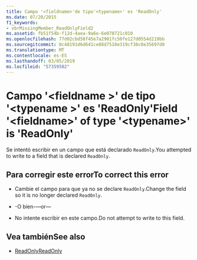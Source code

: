 ```yaml
---
title: Campo '<fieldname>'de tipo'<typename>' es 'ReadOnly'
ms.date: 07/20/2015
f1_keywords:
- vbrMissingMember_ReadOnlyField2
ms.assetid: fb51f54b-f12d-4aea-9a6e-6e070721c010
ms.openlocfilehash: 77d02cbd58f45e7a2901fc50fe127d0554d219bb
ms.sourcegitcommit: 0c48191d6d641ce88d7510e319cf38c0e35697d0
ms.translationtype: MT
ms.contentlocale: es-ES
ms.lasthandoff: 03/05/2019
ms.locfileid: "57359502"
---
```

# <a name="field-fieldname-of-type-typename-is-readonly"></a><span data-ttu-id="0a6a0-102">Campo '\<fieldname >' de tipo '\<typename >' es 'ReadOnly'</span><span class="sxs-lookup"><span data-stu-id="0a6a0-102">Field '\<fieldname>' of type '\<typename>' is 'ReadOnly'</span></span>
<span data-ttu-id="0a6a0-103">Se intentó escribir en un campo que está declarado `ReadOnly`.</span><span class="sxs-lookup"><span data-stu-id="0a6a0-103">You attempted to write to a field that is declared `ReadOnly`.</span></span>  
  
## <a name="to-correct-this-error"></a><span data-ttu-id="0a6a0-104">Para corregir este error</span><span class="sxs-lookup"><span data-stu-id="0a6a0-104">To correct this error</span></span>  
  
-   <span data-ttu-id="0a6a0-105">Cambie el campo para que ya no se declare `ReadOnly`.</span><span class="sxs-lookup"><span data-stu-id="0a6a0-105">Change the field so it is no longer declared `ReadOnly`.</span></span>  
  
-   <span data-ttu-id="0a6a0-106">-O bien-</span><span class="sxs-lookup"><span data-stu-id="0a6a0-106">—or—</span></span>  
  
-   <span data-ttu-id="0a6a0-107">No intente escribir en este campo.</span><span class="sxs-lookup"><span data-stu-id="0a6a0-107">Do not attempt to write to this field.</span></span>  
  
## <a name="see-also"></a><span data-ttu-id="0a6a0-108">Vea también</span><span class="sxs-lookup"><span data-stu-id="0a6a0-108">See also</span></span>
- [<span data-ttu-id="0a6a0-109">ReadOnly</span><span class="sxs-lookup"><span data-stu-id="0a6a0-109">ReadOnly</span></span>](../../visual-basic/language-reference/modifiers/readonly.md)
